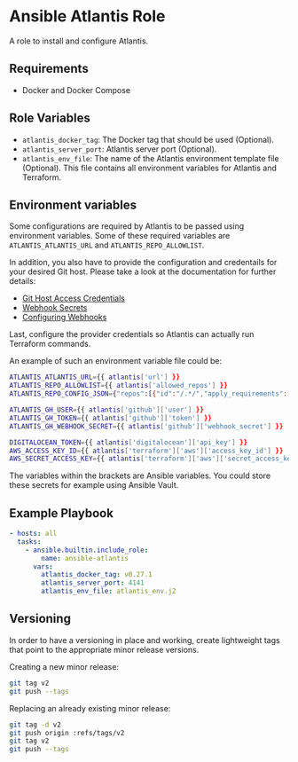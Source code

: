 # Ansible Atlantis Role

A role to install and configure Atlantis.

## Requirements

- Docker and Docker Compose

## Role Variables

- `atlantis_docker_tag`: The Docker tag that should be used (Optional).
- `atlantis_server_port`: Atlantis server port (Optional).
- `atlantis_env_file`: The name of the Atlantis environment template file (Optional). This file contains all environment variables for Atlantis and Terraform.

## Environment variables

Some configurations are required by Atlantis to be passed using environment variables. Some of these required variables are `ATLANTIS_ATLANTIS_URL` and `ATLANTIS_REPO_ALLOWLIST`.

In addition, you also have to provide the configuration and credentails for your desired Git host. Please take a look at the documentation for further details:
  - [Git Host Access Credentials](https://www.runatlantis.io/docs/access-credentials.html)
  - [Webhook Secrets](https://www.runatlantis.io/docs/webhook-secrets.html)
  - [Configuring Webhooks](https://www.runatlantis.io/docs/configuring-webhooks.html)

Last, configure the provider credentials so Atlantis can actually run Terraform commands.

An example of such an environment variable file could be:

```bash
ATLANTIS_ATLANTIS_URL={{ atlantis['url'] }}
ATLANTIS_REPO_ALLOWLIST={{ atlantis['allowed_repos'] }}
ATLANTIS_REPO_CONFIG_JSON={"repos":[{"id":"/.*/","apply_requirements":["approved","mergeable"],"allowed_overrides":["apply_requirements","workflow","delete_source_branch_on_merge"],"allow_custom_workflows":true,"delete_source_branch_on_merge":true}]}

ATLANTIS_GH_USER={{ atlantis['github']['user'] }}
ATLANTIS_GH_TOKEN={{ atlantis['github']['token'] }}
ATLANTIS_GH_WEBHOOK_SECRET={{ atlantis['github']['webhook_secret'] }}

DIGITALOCEAN_TOKEN={{ atlantis['digitalocean']['api_key'] }}
AWS_ACCESS_KEY_ID={{ atlantis['terraform']['aws']['access_key_id'] }}
AWS_SECRET_ACCESS_KEY={{ atlantis['terraform']['aws']['secret_access_key'] }}
```

The variables within the brackets are Ansible variables. You could store these secrets for example using Ansible Vault.

## Example Playbook

```yaml
- hosts: all
  tasks:
    - ansible.builtin.include_role:
        name: ansible-atlantis
      vars:
        atlantis_docker_tag: v0.27.1
        atlantis_server_port: 4141
        atlantis_env_file: atlantis_env.j2
```

## Versioning

In order to have a versioning in place and working, create lightweight tags that point to the appropriate minor release versions.

Creating a new minor release:

```bash
git tag v2
git push --tags
```

Replacing an already existing minor release:

```bash
git tag -d v2
git push origin :refs/tags/v2
git tag v2
git push --tags
```
